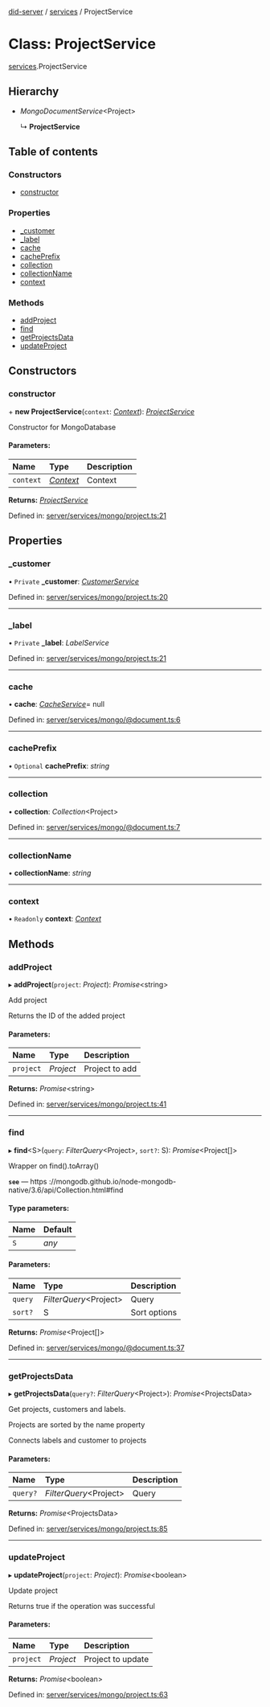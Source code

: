 [did-server](../README.md) / [services](../modules/services.md) / ProjectService

# Class: ProjectService

[services](../modules/services.md).ProjectService

## Hierarchy

* *MongoDocumentService*<Project\>

  ↳ **ProjectService**

## Table of contents

### Constructors

- [constructor](services.projectservice.md#constructor)

### Properties

- [\_customer](services.projectservice.md#_customer)
- [\_label](services.projectservice.md#_label)
- [cache](services.projectservice.md#cache)
- [cachePrefix](services.projectservice.md#cacheprefix)
- [collection](services.projectservice.md#collection)
- [collectionName](services.projectservice.md#collectionname)
- [context](services.projectservice.md#context)

### Methods

- [addProject](services.projectservice.md#addproject)
- [find](services.projectservice.md#find)
- [getProjectsData](services.projectservice.md#getprojectsdata)
- [updateProject](services.projectservice.md#updateproject)

## Constructors

### constructor

\+ **new ProjectService**(`context`: [*Context*](graphql_context.context.md)): [*ProjectService*](services.projectservice.md)

Constructor for MongoDatabase

#### Parameters:

Name | Type | Description |
:------ | :------ | :------ |
`context` | [*Context*](graphql_context.context.md) | Context    |

**Returns:** [*ProjectService*](services.projectservice.md)

Defined in: [server/services/mongo/project.ts:21](https://github.com/Puzzlepart/did/blob/f9e4ba75/server/services/mongo/project.ts#L21)

## Properties

### \_customer

• `Private` **\_customer**: [*CustomerService*](services.customerservice.md)

Defined in: [server/services/mongo/project.ts:20](https://github.com/Puzzlepart/did/blob/f9e4ba75/server/services/mongo/project.ts#L20)

___

### \_label

• `Private` **\_label**: *LabelService*

Defined in: [server/services/mongo/project.ts:21](https://github.com/Puzzlepart/did/blob/f9e4ba75/server/services/mongo/project.ts#L21)

___

### cache

• **cache**: [*CacheService*](services_cache.cacheservice.md)= null

Defined in: [server/services/mongo/@document.ts:6](https://github.com/Puzzlepart/did/blob/f9e4ba75/server/services/mongo/@document.ts#L6)

___

### cachePrefix

• `Optional` **cachePrefix**: *string*

___

### collection

• **collection**: *Collection*<Project\>

Defined in: [server/services/mongo/@document.ts:7](https://github.com/Puzzlepart/did/blob/f9e4ba75/server/services/mongo/@document.ts#L7)

___

### collectionName

• **collectionName**: *string*

___

### context

• `Readonly` **context**: [*Context*](graphql_context.context.md)

## Methods

### addProject

▸ **addProject**(`project`: *Project*): *Promise*<string\>

Add project

Returns the ID of the added project

#### Parameters:

Name | Type | Description |
:------ | :------ | :------ |
`project` | *Project* | Project to add    |

**Returns:** *Promise*<string\>

Defined in: [server/services/mongo/project.ts:41](https://github.com/Puzzlepart/did/blob/f9e4ba75/server/services/mongo/project.ts#L41)

___

### find

▸ **find**<S\>(`query`: *FilterQuery*<Project\>, `sort?`: S): *Promise*<Project[]\>

Wrapper on find().toArray()

**`see`** — https ://mongodb.github.io/node-mongodb-native/3.6/api/Collection.html#find

#### Type parameters:

Name | Default |
:------ | :------ |
`S` | *any* |

#### Parameters:

Name | Type | Description |
:------ | :------ | :------ |
`query` | *FilterQuery*<Project\> | Query   |
`sort?` | S | Sort options    |

**Returns:** *Promise*<Project[]\>

Defined in: [server/services/mongo/@document.ts:37](https://github.com/Puzzlepart/did/blob/f9e4ba75/server/services/mongo/@document.ts#L37)

___

### getProjectsData

▸ **getProjectsData**(`query?`: *FilterQuery*<Project\>): *Promise*<ProjectsData\>

Get projects, customers and labels.

Projects are sorted by the name property

Connects labels and customer to projects

#### Parameters:

Name | Type | Description |
:------ | :------ | :------ |
`query?` | *FilterQuery*<Project\> | Query    |

**Returns:** *Promise*<ProjectsData\>

Defined in: [server/services/mongo/project.ts:85](https://github.com/Puzzlepart/did/blob/f9e4ba75/server/services/mongo/project.ts#L85)

___

### updateProject

▸ **updateProject**(`project`: *Project*): *Promise*<boolean\>

Update project

Returns true if the operation was successful

#### Parameters:

Name | Type | Description |
:------ | :------ | :------ |
`project` | *Project* | Project to update    |

**Returns:** *Promise*<boolean\>

Defined in: [server/services/mongo/project.ts:63](https://github.com/Puzzlepart/did/blob/f9e4ba75/server/services/mongo/project.ts#L63)
